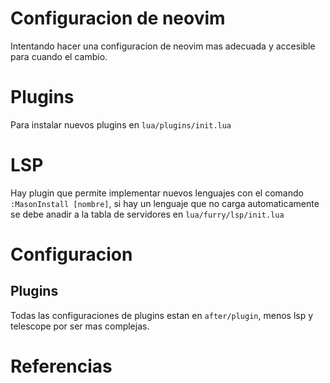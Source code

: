 # Configuracion de neovim
Intentando hacer una configuracion de neovim mas adecuada y accesible
para cuando el cambio.

# Plugins
Para instalar nuevos plugins en `lua/plugins/init.lua`

# LSP
Hay plugin que permite implementar nuevos lenguajes con el comando
`:MasonInstall [nombre]`, si hay un lenguaje que no carga automaticamente se debe anadir
a la tabla de servidores en `lua/furry/lsp/init.lua`

# Configuracion
## Plugins
Todas las configuraciones de plugins estan en `after/plugin`, menos lsp y telescope por ser mas complejas.

# Referencias
